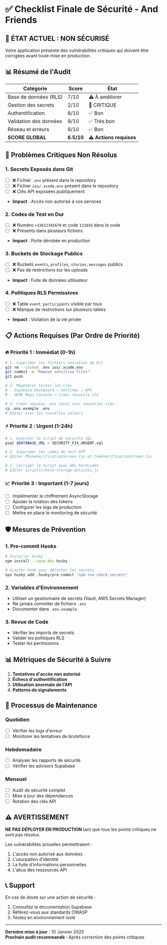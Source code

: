 # ✅ Checklist Finale de Sécurité - And Friends

## 🔴 ÉTAT ACTUEL : NON SÉCURISÉ

Votre application présente des vulnérabilités critiques qui doivent être corrigées avant toute mise en production.

## 📊 Résumé de l'Audit

| Catégorie | Score | État |
|-----------|-------|------|
| Base de données (RLS) | 7/10 | ⚠️ À améliorer |
| Gestion des secrets | 2/10 | 🔴 CRITIQUE |
| Authentification | 8/10 | ✅ Bon |
| Validation des données | 9/10 | ✅ Très bon |
| Réseau et erreurs | 8/10 | ✅ Bon |
| **SCORE GLOBAL** | **6.5/10** | **⚠️ Actions requises** |

## 🚨 Problèmes Critiques Non Résolus

### 1. **Secrets Exposés dans Git**
- [ ] ❌ Fichier `.env` présent dans le repository
- [ ] ❌ Fichier `ios/.xcode.env` présent dans le repository
- [ ] ❌ Clés API exposées publiquement
- **Impact** : Accès non autorisé à vos services

### 2. **Codes de Test en Dur**
- [ ] ❌ Numéro `+33612345678` et code `123456` dans le code
- [ ] ❌ Présents dans plusieurs fichiers
- **Impact** : Porte dérobée en production

### 3. **Buckets de Stockage Publics**
- [ ] ❌ Buckets `events`, `profiles`, `stories`, `messages` publics
- [ ] ❌ Pas de restrictions sur les uploads
- **Impact** : Fuite de données utilisateur

### 4. **Politiques RLS Permissives**
- [ ] ❌ Table `event_participants` visible par tous
- [ ] ❌ Manque de restrictions sur plusieurs tables
- **Impact** : Violation de la vie privée

## 📋 Actions Requises (Par Ordre de Priorité)

### 🔥 Priorité 1 : Immédiat (0-1h)

```bash
# 1. Supprimer les fichiers sensibles de Git
git rm --cached .env ios/.xcode.env
git commit -m "Remove sensitive files"
git push

# 2. Régénérer toutes les clés
# - Supabase Dashboard → Settings → API
# - HERE Maps Console → Créer nouvelle clé

# 3. Créer nouveau .env local avec nouvelles clés
cp .env.example .env
# Éditer avec les nouvelles valeurs
```

### ⚡ Priorité 2 : Urgent (1-24h)

```bash
# 1. Exécuter le script de sécurité SQL
psql $DATABASE_URL < SECURITY_FIX_URGENT.sql

# 2. Supprimer les codes de test OTP
# Éditer PhoneVerificationScreen.tsx et CodeVerificationScreen.tsx

# 3. Corriger le script avec URL hardcodée
# Éditer scripts/check-storage-policies.js
```

### 📈 Priorité 3 : Important (1-7 jours)

- [ ] Implémenter le chiffrement AsyncStorage
- [ ] Ajouter la rotation des tokens
- [ ] Configurer les logs de production
- [ ] Mettre en place le monitoring de sécurité

## 🛡️ Mesures de Prévention

### 1. **Pre-commit Hooks**
```bash
# Installer husky
npm install --save-dev husky

# Ajouter hook pour détecter les secrets
npx husky add .husky/pre-commit "npm run check-secrets"
```

### 2. **Variables d'Environnement**
- Utiliser un gestionnaire de secrets (Vault, AWS Secrets Manager)
- Ne jamais commiter de fichiers `.env`
- Documenter dans `.env.example`

### 3. **Revue de Code**
- Vérifier les imports de secrets
- Valider les politiques RLS
- Tester les permissions

## 📊 Métriques de Sécurité à Suivre

1. **Tentatives d'accès non autorisé**
2. **Échecs d'authentification**
3. **Utilisation anormale de l'API**
4. **Patterns de signalements**

## 🔄 Processus de Maintenance

### Quotidien
- [ ] Vérifier les logs d'erreur
- [ ] Monitorer les tentatives de bruteforce

### Hebdomadaire
- [ ] Analyser les rapports de sécurité
- [ ] Vérifier les advisors Supabase

### Mensuel
- [ ] Audit de sécurité complet
- [ ] Mise à jour des dépendances
- [ ] Rotation des clés API

## ⚠️ AVERTISSEMENT

**NE PAS DÉPLOYER EN PRODUCTION** tant que tous les points critiques ne sont pas résolus. 

Les vulnérabilités actuelles permettraient :
1. L'accès non autorisé aux données
2. L'usurpation d'identité
3. La fuite d'informations personnelles
4. L'abus des ressources API

## 📞 Support

En cas de doute sur une action de sécurité :
1. Consultez la documentation Supabase
2. Référez-vous aux standards OWASP
3. Testez en environnement isolé

---

**Dernière mise à jour** : 10 Janvier 2025  
**Prochain audit recommandé** : Après correction des points critiques